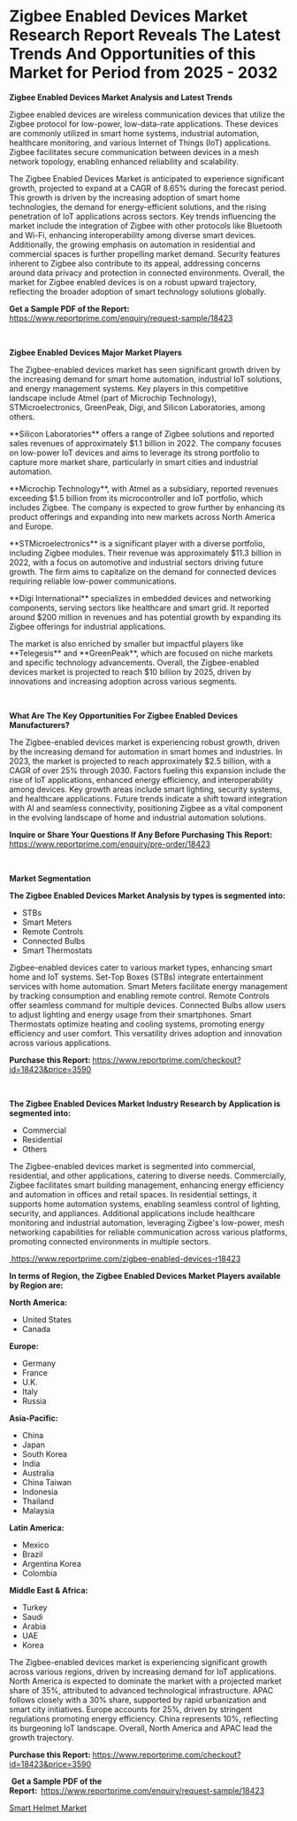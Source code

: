 <p><h1>Zigbee Enabled Devices Market Research Report Reveals The Latest Trends And Opportunities of this Market for Period from 2025 - 2032</h1></p><p><strong>Zigbee Enabled Devices Market Analysis and Latest Trends</strong></p>
<p><p>Zigbee enabled devices are wireless communication devices that utilize the Zigbee protocol for low-power, low-data-rate applications. These devices are commonly utilized in smart home systems, industrial automation, healthcare monitoring, and various Internet of Things (IoT) applications. Zigbee facilitates secure communication between devices in a mesh network topology, enabling enhanced reliability and scalability.</p><p>The Zigbee Enabled Devices Market is anticipated to experience significant growth, projected to expand at a CAGR of 8.65% during the forecast period. This growth is driven by the increasing adoption of smart home technologies, the demand for energy-efficient solutions, and the rising penetration of IoT applications across sectors. Key trends influencing the market include the integration of Zigbee with other protocols like Bluetooth and Wi-Fi, enhancing interoperability among diverse smart devices. Additionally, the growing emphasis on automation in residential and commercial spaces is further propelling market demand. Security features inherent to Zigbee also contribute to its appeal, addressing concerns around data privacy and protection in connected environments. Overall, the market for Zigbee enabled devices is on a robust upward trajectory, reflecting the broader adoption of smart technology solutions globally.</p></p>
<p><strong>Get a Sample PDF of the Report:&nbsp;</strong> <a href="https://www.reportprime.com/enquiry/request-sample/18423?utm_campaign=2819&utm_medium=2&utm_source=Github&utm_content=ia&utm_term=19032025&utm_id=zigbee-enabled-devices">https://www.reportprime.com/enquiry/request-sample/18423</a></p>
<p>&nbsp;</p>
<p><strong>Zigbee Enabled Devices Major Market Players</strong></p>
<p><p>The Zigbee-enabled devices market has seen significant growth driven by the increasing demand for smart home automation, industrial IoT solutions, and energy management systems. Key players in this competitive landscape include Atmel (part of Microchip Technology), STMicroelectronics, GreenPeak, Digi, and Silicon Laboratories, among others.</p><p>**Silicon Laboratories** offers a range of Zigbee solutions and reported sales revenues of approximately $1.1 billion in 2022. The company focuses on low-power IoT devices and aims to leverage its strong portfolio to capture more market share, particularly in smart cities and industrial automation.</p><p>**Microchip Technology**, with Atmel as a subsidiary, reported revenues exceeding $1.5 billion from its microcontroller and IoT portfolio, which includes Zigbee. The company is expected to grow further by enhancing its product offerings and expanding into new markets across North America and Europe.</p><p>**STMicroelectronics** is a significant player with a diverse portfolio, including Zigbee modules. Their revenue was approximately $11.3 billion in 2022, with a focus on automotive and industrial sectors driving future growth. The firm aims to capitalize on the demand for connected devices requiring reliable low-power communications.</p><p>**Digi International** specializes in embedded devices and networking components, serving sectors like healthcare and smart grid. It reported around $200 million in revenues and has potential growth by expanding its Zigbee offerings for industrial applications.</p><p>The market is also enriched by smaller but impactful players like **Telegesis** and **GreenPeak**, which are focused on niche markets and specific technology advancements. Overall, the Zigbee-enabled devices market is projected to reach $10 billion by 2025, driven by innovations and increasing adoption across various segments.</p></p>
<p>&nbsp;</p>
<p><strong>What Are The Key Opportunities For Zigbee Enabled Devices Manufacturers?</strong></p>
<p><p>The Zigbee-enabled devices market is experiencing robust growth, driven by the increasing demand for automation in smart homes and industries. In 2023, the market is projected to reach approximately $2.5 billion, with a CAGR of over 25% through 2030. Factors fueling this expansion include the rise of IoT applications, enhanced energy efficiency, and interoperability among devices. Key growth areas include smart lighting, security systems, and healthcare applications. Future trends indicate a shift toward integration with AI and seamless connectivity, positioning Zigbee as a vital component in the evolving landscape of home and industrial automation solutions.</p></p>
<p><strong>Inquire or Share Your Questions If Any Before Purchasing This Report:</strong> <a href="https://www.reportprime.com/enquiry/pre-order/18423?utm_campaign=2819&utm_medium=2&utm_source=Github&utm_content=ia&utm_term=19032025&utm_id=zigbee-enabled-devices">https://www.reportprime.com/enquiry/pre-order/18423</a></p>
<p>&nbsp;</p>
<p><strong>Market Segmentation</strong></p>
<p><strong>The Zigbee Enabled Devices Market Analysis by types is segmented into:</strong></p>
<p><ul><li>STBs</li><li>Smart Meters</li><li>Remote Controls</li><li>Connected Bulbs</li><li>Smart Thermostats</li></ul></p>
<p><p>Zigbee-enabled devices cater to various market types, enhancing smart home and IoT systems. Set-Top Boxes (STBs) integrate entertainment services with home automation. Smart Meters facilitate energy management by tracking consumption and enabling remote control. Remote Controls offer seamless command for multiple devices. Connected Bulbs allow users to adjust lighting and energy usage from their smartphones. Smart Thermostats optimize heating and cooling systems, promoting energy efficiency and user comfort. This versatility drives adoption and innovation across various applications.</p></p>
<p><strong>Purchase this Report:&nbsp;</strong><a href="https://www.reportprime.com/checkout?id=18423&price=3590&utm_campaign=2819&utm_medium=2&utm_source=Github&utm_content=ia&utm_term=19032025&utm_id=zigbee-enabled-devices">https://www.reportprime.com/checkout?id=18423&price=3590</a></p>
<p>&nbsp;</p>
<p><strong>The Zigbee Enabled Devices Market Industry Research by Application is segmented into:</strong></p>
<p><ul><li>Commercial</li><li>Residential</li><li>Others</li></ul></p>
<p><p>The Zigbee-enabled devices market is segmented into commercial, residential, and other applications, catering to diverse needs. Commercially, Zigbee facilitates smart building management, enhancing energy efficiency and automation in offices and retail spaces. In residential settings, it supports home automation systems, enabling seamless control of lighting, security, and appliances. Additional applications include healthcare monitoring and industrial automation, leveraging Zigbee's low-power, mesh networking capabilities for reliable communication across various platforms, promoting connected environments in multiple sectors.</p></p>
<p><a href="https://www.reportprime.com/zigbee-enabled-devices-r18423?utm_campaign=2819&utm_medium=2&utm_source=Github&utm_content=ia&utm_term=19032025&utm_id=zigbee-enabled-devices">&nbsp;https://www.reportprime.com/zigbee-enabled-devices-r18423</a></p>
<p><strong>In terms of Region, the Zigbee Enabled Devices Market Players available by Region are:</strong></p>
<p>
    <p> <strong> North America: </strong>
        <ul>
            <li>United States</li>
            <li>Canada</li>
        </ul>
        </p> 
    <p> <strong> Europe: </strong>
        <ul>
            <li>Germany</li>
            <li>France</li>
            <li>U.K.</li>
            <li>Italy</li>
            <li>Russia</li>
        </ul>
        </p> 
    <p> <strong> Asia-Pacific: </strong>
        <ul>
            <li>China</li>
            <li>Japan</li>
            <li>South Korea</li>
            <li>India</li>
            <li>Australia</li>
            <li>China Taiwan</li>
            <li>Indonesia</li>
            <li>Thailand</li>
            <li>Malaysia</li>
        </ul>
        </p> 
    <p> <strong> Latin America: </strong>
        <ul>
            <li>Mexico</li>
            <li>Brazil</li>
            <li>Argentina Korea</li>
            <li>Colombia</li>
        </ul>
        </p> 
    <p> <strong> Middle East & Africa: </strong>
        <ul>
            <li>Turkey</li>
            <li>Saudi</li>
            <li>Arabia</li>
            <li>UAE</li>
            <li>Korea</li>
        </ul>
    </p>
    </p>
<p><p>The Zigbee-enabled devices market is experiencing significant growth across various regions, driven by increasing demand for IoT applications. North America is expected to dominate the market with a projected market share of 35%, attributed to advanced technological infrastructure. APAC follows closely with a 30% share, supported by rapid urbanization and smart city initiatives. Europe accounts for 25%, driven by stringent regulations promoting energy efficiency. China represents 10%, reflecting its burgeoning IoT landscape. Overall, North America and APAC lead the growth trajectory.</p></p>
<p><strong>Purchase this Report: </strong><a href="https://www.reportprime.com/checkout?id=18423&price=3590&utm_campaign=2819&utm_medium=2&utm_source=Github&utm_content=ia&utm_term=19032025&utm_id=zigbee-enabled-devices">https://www.reportprime.com/checkout?id=18423&price=3590</a></p>
<p>&nbsp;<strong>Get a Sample PDF of the Report:&nbsp;&nbsp;</strong><a href="https://www.reportprime.com/enquiry/request-sample/18423?utm_campaign=2819&utm_medium=2&utm_source=Github&utm_content=ia&utm_term=19032025&utm_id=zigbee-enabled-devices">https://www.reportprime.com/enquiry/request-sample/18423</a></p>
<p><strong></strong></p>
<p><p><a href="https://github.com/rosamariarocque98/Market-Research-Report-List-1/blob/main/smart-helmet-market.md?utm_campaign=2819&utm_medium=2&utm_source=Github&utm_content=ia&utm_term=19032025&utm_id=zigbee-enabled-devices">Smart Helmet Market</a></p></p>